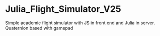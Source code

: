 # Julia_Flight_Simulator_V25
Simple academic flight simulator with JS in front end and Julia in server. Quaternion based with gamepad
